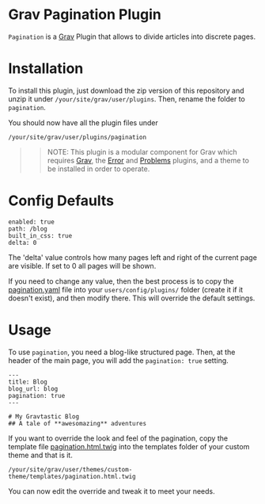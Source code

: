 # Grav Pagination Plugin


`Pagination` is a [Grav][grav] Plugin that allows to divide articles into discrete pages. 


# Installation

To install this plugin, just download the zip version of this repository and unzip it under `/your/site/grav/user/plugins`. Then, rename the folder to `pagination`.

You should now have all the plugin files under

	/your/site/grav/user/plugins/pagination

>> NOTE: This plugin is a modular component for Grav which requires [Grav](http://github.com/getgrav/grav), the [Error](https://github.com/getgrav/grav-plugin-error) and [Problems](https://github.com/getgrav/grav-plugin-problems) plugins, and a theme to be installed in order to operate.

# Config Defaults

```
enabled: true
path: /blog
built_in_css: true
delta: 0
```

The 'delta' value controls how many pages left and right of the current page are visible. If set to 0 all pages will be shown. 

If you need to change any value, then the best process is to copy the [pagination.yaml](pagination.yaml) file into your `users/config/plugins/` folder (create it if it doesn't exist), and then modify there.  This will override the default settings.

# Usage

To use `pagination`, you need a blog-like structured page. Then, at the header of the main page, you will add the `pagination: true` setting.

```
---
title: Blog
blog_url: blog
pagination: true
---

# My Gravtastic Blog
## A tale of **awesomazing** adventures
```

If you want to override the look and feel of the pagination, copy the template file [pagination.html.twig][pagination] into the templates folder of your custom theme and that is it.

```
/your/site/grav/user/themes/custom-theme/templates/pagination.html.twig
```

You can now edit the override and tweak it to meet your needs.

[pagination]: templates/pagination.html.twig
[grav]: http://github.com/getgrav/grav

